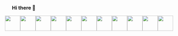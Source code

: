 ### Hi there 👋

<div style="display:flex;align-items:center;justify-content:center">
  <img style="width:50px; height:50px" src="https://cdn.jsdelivr.net/gh/devicons/devicon/icons/css3/css3-original.svg" />
  <img style="width:50px; height:50px" src="https://cdn.jsdelivr.net/gh/devicons/devicon/icons/typescript/typescript-original.svg" />
  <img style="width:50px; height:50px" src="https://cdn.jsdelivr.net/gh/devicons/devicon/icons/html5/html5-original.svg" />
  <img style="width:50px; height:50px" src="https://cdn.jsdelivr.net/gh/devicons/devicon/icons/redux/redux-original.svg" />       
  <img style="width:50px; height:50px" src="https://cdn.jsdelivr.net/gh/devicons/devicon/icons/react/react-original.svg" />
  <img style="width:50px; height:50px" src="https://cdn.jsdelivr.net/gh/devicons/devicon/icons/nextjs/nextjs-original.svg" />
  <img style="width:50px; height:50px" src="https://cdn.jsdelivr.net/gh/devicons/devicon/icons/nodejs/nodejs-original.svg" />
  <img style="width:50px; height:50px" src="https://cdn.jsdelivr.net/gh/devicons/devicon/icons/github/github-original.svg" />
  <img style="width:50px; height:50px" src="https://cdn.jsdelivr.net/gh/devicons/devicon/icons/mongodb/mongodb-original.svg" />
  <img style="width:50px; height:50px" src="https://cdn.jsdelivr.net/gh/devicons/devicon/icons/git/git-original.svg" />
  <img style="width:50px; height:50px" src="https://cdn.jsdelivr.net/gh/devicons/devicon/icons/materialui/materialui-original.svg" />       
</div>

            
          
